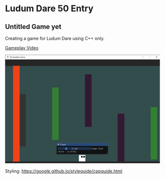 # Ludum Dare 50 Entry
## Untitled Game yet
Creating a game for Ludum Dare using C++ only.

[Gameplay Video](https://youtu.be/X5-a2zrGqXI "link title")

![Screen Shot](media/The%20Deadline%20Game.png "Screen Shot")

Styling: https://google.github.io/styleguide/cppguide.html
